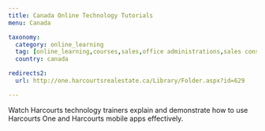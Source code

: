 ```yaml
---
title: Canada Online Technology Tutorials
menu: Canada

taxonomy:
  category: online_learning
  tag: [online_learning,courses,sales,office administrations,sales consultants,property managers,property managers,business owners,managers]
  country: canada

redirects2:
  url: http://one.harcourtsrealestate.ca/Library/Folder.aspx?id=629

---
```


Watch Harcourts technology trainers explain and demonstrate how to use Harcourts One and Harcourts mobile apps effectively.
